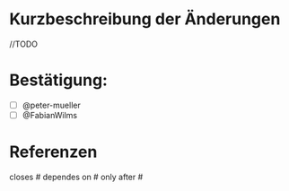 # Kurzbeschreibung der Änderungen

//TODO

# Bestätigung:

- [ ] @peter-mueller 
- [ ] @FabianWilms 

# Referenzen

closes #
dependes on #
only after #